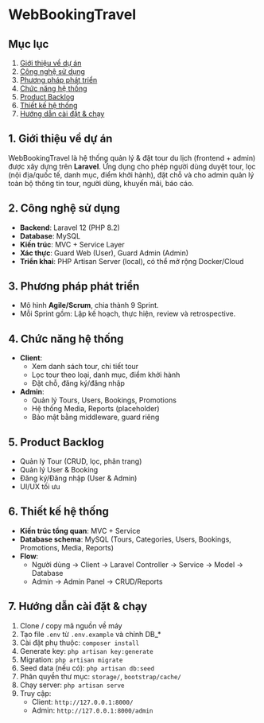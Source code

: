 # WebBookingTravel

## Mục lục
1. [Giới thiệu về dự án](#1-giới-thiệu-về-dự-án)
2. [Công nghệ sử dụng](#2-công-nghệ-sử-dụng)
3. [Phương pháp phát triển](#3-phương-pháp-phát-triển)
4. [Chức năng hệ thống](#4-chức-năng-hệ-thống)
5. [Product Backlog](#5-product-backlog)
6. [Thiết kế hệ thống](#6-thiết-kế-hệ-thống)
7. [Hướng dẫn cài đặt & chạy](#7-hướng-dẫn-cài-đặt--chạy)


## 1. Giới thiệu về dự án
WebBookingTravel là hệ thống quản lý & đặt tour du lịch (frontend + admin) được xây dựng trên **Laravel**. Ứng dụng cho phép người dùng duyệt tour, lọc (nội địa/quốc tế, danh mục, điểm khởi hành), đặt chỗ và cho admin quản lý toàn bộ thông tin tour, người dùng, khuyến mãi, báo cáo.


## 2. Công nghệ sử dụng
- **Backend**: Laravel 12 (PHP 8.2)
- **Database**: MySQL
- **Kiến trúc**: MVC + Service Layer
- **Xác thực**: Guard Web (User), Guard Admin (Admin)
- **Triển khai**: PHP Artisan Server (local), có thể mở rộng Docker/Cloud


## 3. Phương pháp phát triển
- Mô hình **Agile/Scrum**, chia thành 9 Sprint.
- Mỗi Sprint gồm: Lập kế hoạch, thực hiện, review và retrospective.

## 4. Chức năng hệ thống
- **Client**:
  - Xem danh sách tour, chi tiết tour
  - Lọc tour theo loại, danh mục, điểm khởi hành
  - Đặt chỗ, đăng ký/đăng nhập
- **Admin**:
  - Quản lý Tours, Users, Bookings, Promotions
  - Hệ thống Media, Reports (placeholder)
  - Bảo mật bằng middleware, guard riêng

## 5. Product Backlog
- Quản lý Tour (CRUD, lọc, phân trang)
- Quản lý User & Booking
- Đăng ký/Đăng nhập (User & Admin)
- UI/UX tối ưu


## 6. Thiết kế hệ thống
- **Kiến trúc tổng quan**: MVC + Service
- **Database schema**: MySQL (Tours, Categories, Users, Bookings, Promotions, Media, Reports)
- **Flow**:
  - Người dùng → Client → Laravel Controller → Service → Model → Database
  - Admin → Admin Panel → CRUD/Reports


## 7. Hướng dẫn cài đặt & chạy
1. Clone / copy mã nguồn về máy
2. Tạo file `.env` từ `.env.example` và chỉnh DB_*
3. Cài đặt phụ thuộc: `composer install`
4. Generate key: `php artisan key:generate`
5. Migration: `php artisan migrate`
6. Seed data (nếu có): `php artisan db:seed`
7. Phân quyền thư mục: `storage/`, `bootstrap/cache/`
8. Chạy server: `php artisan serve`
9. Truy cập:
   - Client: `http://127.0.0.1:8000/`
   - Admin: `http://127.0.0.1:8000/admin`


